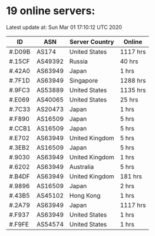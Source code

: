 # 19 online servers:

Latest update at: Sun Mar 01 17:10:12 UTC 2020

| ID | ASN | Server Country | Online |
| -- | --- | -------------- | ------ |
| #.D09B | AS174 | United States | 1117 hrs |
| #.15CF | AS49392 | Russia | 40 hrs |
| #.42A0 | AS63949 | Japan | 1 hrs |
| #.7F1D | AS63949 | Singapore | 1288 hrs |
| #.9FC3 | AS53889 | United States | 1135 hrs |
| #.E069 | AS40065 | United States | 25 hrs |
| #.7C33 | AS20473 | Japan | 1 hrs |
| #.F890 | AS16509 | Japan | 5 hrs |
| #.CCB1 | AS16509 | Japan | 5 hrs |
| #.E702 | AS63949 | United Kingdom | 5 hrs |
| #.3EB2 | AS16509 | Japan | 5 hrs |
| #.9030 | AS63949 | United Kingdom | 1 hrs |
| #.6202 | AS63949 | Australia | 5 hrs |
| #.B4DF | AS63949 | United Kingdom | 181 hrs |
| #.9896 | AS16509 | Japan | 2 hrs |
| #.43B5 | AS45102 | Hong Kong | 1 hrs |
| #.2A79 | AS63949 | Japan | 1117 hrs |
| #.F937 | AS63949 | United States | 1 hrs |
| #.F9FE | AS54574 | United States | 1 hrs |

